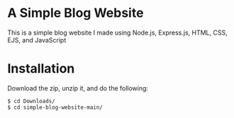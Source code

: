 # A Simple Blog Website
This is a simple blog website I made using Node.js, Express.js, HTML, CSS, EJS, and JavaScript

# Installation
Download the zip, unzip it, and do the following:

```cli
$ cd Downloads/
$ cd simple-blog-website-main/
```
